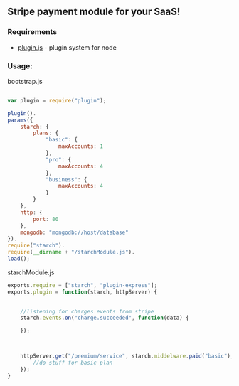 ## Stripe payment module for your SaaS!


### Requirements

- [plugin.js](crcn/plugin.js) - plugin system for node

### Usage:

bootstrap.js

```javascript

var plugin = require("plugin");

plugin().
params({
	starch: {
		plans: {
			"basic": {
				maxAccounts: 1
			},
			"pro": {
				maxAccounts: 4
			},
			"business": {
				maxAccounts: 4
			}
		}
	},
	http: {
		port: 80
	},
	mongodb: "mongodb://host/database"
}).
require("starch").
require(__dirname + "/starchModule.js").
load();
```


starchModule.js

```javascript
exports.require = ["starch", "plugin-express"];
exports.plugin = function(starch, httpServer) {
	

	//listening for charges events from stripe
	starch.events.on("charge.succeeded", function(data) {

	});



	httpServer.get("/premium/service", starch.middelware.paid("basic"), function(req, res) {
		//do stuff for basic plan
	});
}
```

